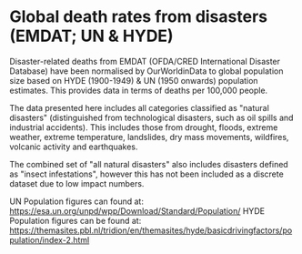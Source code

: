 # Global death rates from disasters (EMDAT; UN & HYDE)

Disaster-related deaths from EMDAT (OFDA/CRED International Disaster Database) have been normalised by OurWorldinData to global population size based on HYDE (1900-1949) & UN (1950 onwards) population estimates. This provides data in terms of deaths per 100,000 people.

The data presented here includes all categories classified as "natural disasters" (distinguished from technological disasters, such as oil spills and industrial accidents). This includes those from drought, floods, extreme weather, extreme temperature, landslides, dry mass movements, wildfires, volcanic activity and earthquakes.

The combined set of "all natural disasters" also includes disasters defined as "insect infestations", however this has not been included as a discrete dataset due to low impact numbers.

UN Population figures can found at: https://esa.un.org/unpd/wpp/Download/Standard/Population/
HYDE Population figures can be found at: https://themasites.pbl.nl/tridion/en/themasites/hyde/basicdrivingfactors/population/index-2.html